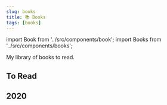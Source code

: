 ```yaml
---
slug: books
title: 📚 Books
tags: [books]
---
```


import Book from '../src/components/book';
import Books from '../src/components/books';

My library of books to read.

<!--truncate-->

To Read
----

<Books>
  <Book
    title="The Politics of Heroin: CIA Complicity in the Global Drug Trade, Afghanistan, Southeast Asia, Central America, Columbia"
    imgURL="https://images-na.ssl-images-amazon.com/images/I/41w8ww1CeOL._SX336_BO1,204,203,200_.jpg"
  />
  <Book
    title="Real-Time Collision Detection"
    imgURL="https://i.gr-assets.com/images/S/compressed.photo.goodreads.com/books/1356189896l/620505.jpg"
  />
  <Book
    title="The Ride of a Lifetime: Lessons Learned from 15 Years as CEO of the Walt Disney Company"
    imgURL="https://i.gr-assets.com/images/S/compressed.photo.goodreads.com/books/1556036622l/44525305.jpg"
  />
  <Book
    title="The Art of Memory"
    imgURL="https://i.gr-assets.com/images/S/compressed.photo.goodreads.com/books/1388724015l/245831.jpg"
  />
  <Book
    title="Gödel, Escher, Bach: An Eternal Golden Braid"
    imgURL="https://i.gr-assets.com/images/S/compressed.photo.goodreads.com/books/1547125681l/24113._SY475_.jpg"
  />
  <Book
    title="Don Quixote"
    imgURL="https://images-na.ssl-images-amazon.com/images/I/41EzXfowWeL._SX321_BO1,204,203,200_.jpg"
  />
  <Book
    title="The Cuckoo's Egg: Tracking a Spy Through the Maze of Computer Espionage"
    imgURL="https://images-na.ssl-images-amazon.com/images/I/51qWblR2GXL._SX320_BO1,204,203,200_.jpg"
  />
  <Book
    title="The Righteous Mind: Why Good People are Divided by Politics and Religion"
    imgURL="https://images-na.ssl-images-amazon.com/images/I/411a4tVd1JL._SX323_BO1,204,203,200_.jpg"
  />
  <Book
    title="The Count of Monte Cristo"
    imgURL="https://i.gr-assets.com/images/S/compressed.photo.goodreads.com/books/1309203605l/7126.jpg"
  />
  <Book
    title="The Three-Body Problem"
    imgURL="https://i.gr-assets.com/images/S/compressed.photo.goodreads.com/books/1415428227l/20518872.jpg"
  />
  <Book
    title="Fooled by Randomness: The Hidden Role of Chance in Life and in the Markets"
    imgURL="https://i.gr-assets.com/images/S/compressed.photo.goodreads.com/books/1388180506l/38315.jpg"
  />
  <Book
    title="The Black Swan: The Impact of the Highly Improbable"
    imgURL="https://i.gr-assets.com/images/S/compressed.photo.goodreads.com/books/1386925471l/242472.jpg"
  />
  <Book 
    title="Get Together"
    imgURL="https://i.gr-assets.com/images/S/compressed.photo.goodreads.com/books/1564379327l/52488258._SX318_SY475_.jpg"
  />
  <Book 
    title="Hacker's Delight"
    imgURL="https://i.gr-assets.com/images/S/compressed.photo.goodreads.com/books/1385216522l/276079.jpg"
  />
  <Book 
    title="Real-Time Rendering"
    imgURL="https://i.gr-assets.com/images/S/compressed.photo.goodreads.com/books/1348134043l/3610698.jpg"
  />
  <Book 
    title="The Manager's Path: A Guide for Tech Leaders Navigating Growth and Change"
    imgURL="https://i.gr-assets.com/images/S/compressed.photo.goodreads.com/books/1484107737l/33369254._SY475_.jpg"
  />
  <Book 
    title="Foundations of Analog and Digital Electronic Circuits"
    imgURL="https://i.gr-assets.com/images/S/compressed.photo.goodreads.com/books/1348672439l/673752.jpg"
  />
  <Book 
    title="Code: The Hidden Language of Computer Hardware and Software"
    imgURL="https://i.gr-assets.com/images/S/compressed.photo.goodreads.com/books/1328830222l/44882.jpg"
  />
  <Book 
    title="Ignition: History of Liquid Rocket Propellants "
    imgURL="https://i.gr-assets.com/images/S/compressed.photo.goodreads.com/books/1339317383l/677285.jpg"
  />
  <Book 
    title="What they don't Teach You at Harvard Business School"
    imgURL="https://i.gr-assets.com/images/S/compressed.photo.goodreads.com/books/1348412881l/467754.jpg"
  />
  <Book 
    title="Side Hustle"
    imgURL="https://i.gr-assets.com/images/S/compressed.photo.goodreads.com/books/1498835207l/33585396.jpg"
  />
  <Book 
    title="Sapiens: A Brief History of Humankind"
    imgURL="https://i.gr-assets.com/images/S/compressed.photo.goodreads.com/books/1420585954l/23692271.jpg"
  />
  <Book 
    title="The Mushroom at the End of the World"
    imgURL="https://i.gr-assets.com/images/S/compressed.photo.goodreads.com/books/1431183255l/25510906.jpg"
  />
</Books>

2020
----

<Books>
  <Book
    title="Kafka on the Shore"
    imgURL="https://i.gr-assets.com/images/S/compressed.photo.goodreads.com/books/1429638085l/4929.jpg"
  />
  <Book
    title="Animal Farm"
    imgURL="https://i.gr-assets.com/images/S/compressed.photo.goodreads.com/books/1327959366l/5472.jpg"
  />
  <Book
    title="The Art of Doing Science and Engineering"
    imgURL="https://i.gr-assets.com/images/S/compressed.photo.goodreads.com/books/1175565523l/530415._SX318_.jpg"
  />
  <Book
    title="The Strange Library"
    imgURL="https://i.gr-assets.com/images/S/compressed.photo.goodreads.com/books/1419549475l/23128304.jpg"
  />
  <Book
    title="The Shadow of the Wind - The Cemetery of Forgotten Books"
    imgURL="https://cdn.waterstones.com/bookjackets/large/9781/4746/9781474609883.jpg"
  />
  <Book
    title="Software Engineering at Google: Lessons Learned from Programming Over Time"
    imgURL="https://i.gr-assets.com/images/S/compressed.photo.goodreads.com/books/1576579607l/48816586.jpg"
  />
  <Book
    title="Invisible Women"
    imgURL="https://cdn.waterstones.com/bookjackets/large/9781/7847/9781784706289.jpg"
  />
  <Book
    title="Circe"
    imgURL="https://i.gr-assets.com/images/S/compressed.photo.goodreads.com/books/1565909496l/35959740._SY475_.jpg"
  />
  <Book 
    title="Brave New World"
    imgURL="https://upload.wikimedia.org/wikipedia/en/6/62/BraveNewWorld_FirstEdition.jpg"
  />
  <Book 
    title="The Phoenix Project"
    imgURL="https://i.gr-assets.com/images/S/compressed.photo.goodreads.com/books/1361113128l/17255186.jpg"
  />
</Books>


<!--
Blogs
-----

- https://www.deeplearningbook.org/
- http://karpathy.github.io/
- https://overreacted.io/
!-->
